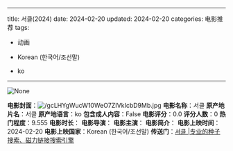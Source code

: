 
---
title: 서클(2024)
date: 2024-02-20
updated: 2024-02-20
categories: 电影推荐
tags:

- 动画

- Korean (한국어/조선말)
- ko
---

<img src="https://image.tmdb.org/t/p/originalNone" alt="None" title="None">

**电影封面**：<img src="https://image.tmdb.org/t/p/w200/gcLHYgWucW10WeO7ZIVkIcbD9Mb.jpg" alt="/gcLHYgWucW10WeO7ZIVkIcbD9Mb.jpg" title="/gcLHYgWucW10WeO7ZIVkIcbD9Mb.jpg">
**电影名称**：서클
**原产地片名**：서클
**原产地语言**：ko
**包含成人内容**：False
**电影评分**：0.0
**评分人数**：0
**热门程度**：9.555
**电影时长**：
**电影导演**：
**电影主演**：
**电影简介**：
**电影上映时间**：2024-02-20
**电影上映国家**：Korean (한국어/조선말)
**传送门**：[서클 |专业的种子搜索、磁力链接搜索引擎](https://movie.amd794.com:2083/?search=%EC%84%9C%ED%81%B4&ordering=&mode=match_phrase&page_size=10&page=1)

